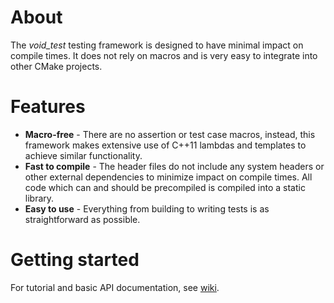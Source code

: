 # About
The *void_test* testing framework is designed to have minimal impact on compile
times. It does not rely on macros and is very easy to integrate into other CMake
projects.

# Features
* **Macro-free** - There are no assertion or test case macros, instead, this
framework makes extensive use of C++11 lambdas and templates to achieve similar
functionality.
* **Fast to compile** - The header files do not include any system headers or
other external dependencies to minimize impact on compile times. All code which
can and should be precompiled is compiled into a static library.
* **Easy to use** - Everything from building to writing tests is as
straightforward as possible.

# Getting started
For tutorial and basic API documentation, see
[wiki](https://github.com/GDI512/void-test/wiki).
